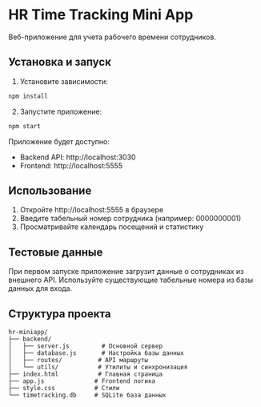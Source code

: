 # HR Time Tracking Mini App

Веб-приложение для учета рабочего времени сотрудников.

## Установка и запуск

1. Установите зависимости:
```bash
npm install
```

2. Запустите приложение:
```bash
npm start
```

Приложение будет доступно:
- Backend API: http://localhost:3030
- Frontend: http://localhost:5555

## Использование

1. Откройте http://localhost:5555 в браузере
2. Введите табельный номер сотрудника (например: 0000000001)
3. Просматривайте календарь посещений и статистику

## Тестовые данные

При первом запуске приложение загрузит данные о сотрудниках из внешнего API.
Используйте существующие табельные номера из базы данных для входа.

## Структура проекта

```
hr-miniapp/
├── backend/
│   ├── server.js         # Основной сервер
│   ├── database.js       # Настройка базы данных
│   ├── routes/          # API маршруты
│   └── utils/           # Утилиты и синхронизация
├── index.html           # Главная страница
├── app.js              # Frontend логика
├── style.css           # Стили
└── timetracking.db     # SQLite база данных
```